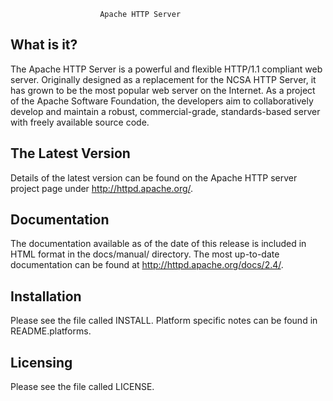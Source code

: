                         Apache HTTP Server

  What is it?
  -----------

  The Apache HTTP Server is a powerful and flexible HTTP/1.1 compliant
  web server.  Originally designed as a replacement for the NCSA HTTP
  Server, it has grown to be the most popular web server on the
  Internet.  As a project of the Apache Software Foundation, the
  developers aim to collaboratively develop and maintain a robust,
  commercial-grade, standards-based server with freely available
  source code.

  The Latest Version
  ------------------

  Details of the latest version can be found on the Apache HTTP
  server project page under http://httpd.apache.org/.

  Documentation
  -------------

  The documentation available as of the date of this release is
  included in HTML format in the docs/manual/ directory.  The most
  up-to-date documentation can be found at
  http://httpd.apache.org/docs/2.4/.

  Installation
  ------------

  Please see the file called INSTALL.  Platform specific notes can be
  found in README.platforms.

  Licensing
  ---------

  Please see the file called LICENSE.
